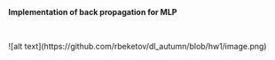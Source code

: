 <div title="Page 101"><strong>Implementation of back propagation for MLP</strong></div>
<p><br></p>
![alt text](https://github.com/rbeketov/dl_autumn/blob/hw1/image.png)